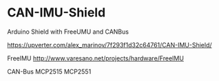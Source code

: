 CAN-IMU-Shield
==============

Arduino Shield with FreeUMU and CANBus

https://upverter.com/alex_marinov/7f293f1d32c64761/CAN-IMU-Shield/

FreeIMU
http://www.varesano.net/projects/hardware/FreeIMU

CAN-Bus
MCP2515
MCP2551
